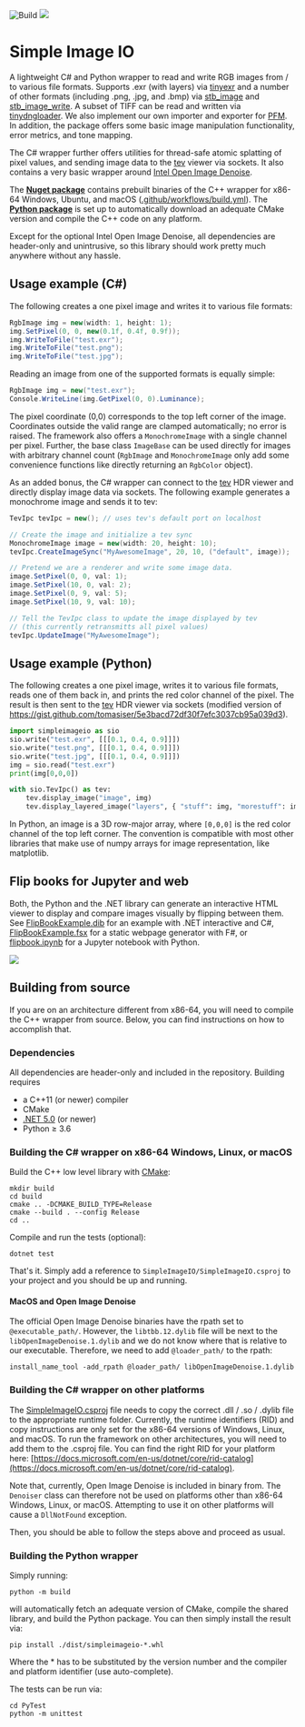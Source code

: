 ![Build](https://github.com/pgrit/SimpleImageIO/workflows/Build/badge.svg)
<a href="https://www.nuget.org/packages/SimpleImageIO/">
<img src="https://buildstats.info/nuget/SimpleImageIO" />
</a>

# Simple Image IO

A lightweight C# and Python wrapper to read and write RGB images from / to various file formats.
Supports .exr (with layers) via [tinyexr](https://github.com/syoyo/tinyexr) and a number of other formats (including .png, .jpg, and .bmp) via [stb_image](https://github.com/nothings/stb/blob/master/stb_image.h) and [stb_image_write](https://github.com/nothings/stb/blob/master/stb_image_write.h).
A subset of TIFF can be read and written via [tinydngloader](https://github.com/syoyo/tinydngloader).
We also implement our own importer and exporter for [PFM](http://www.pauldebevec.com/Research/HDR/PFM/).
In addition, the package offers some basic image manipulation functionality, error metrics, and tone mapping.

The C# wrapper further offers utilities for thread-safe atomic splatting of pixel values, and sending image data to the [tev](https://github.com/Tom94/tev) viewer via sockets. It also contains a very basic wrapper around [Intel Open Image Denoise](https://github.com/OpenImageDenoise/oidn).

The [**Nuget package**](https://www.nuget.org/packages/SimpleImageIO/) contains prebuilt binaries of the C++ wrapper for x86-64 Windows, Ubuntu, and macOS ([.github/workflows/build.yml](.github/workflows/build.yml)).
The [**Python package**](https://pypi.org/project/SimpleImageIO/) is set up to automatically download an adequate CMake version and compile the C++ code on any platform.

Except for the optional Intel Open Image Denoise, all dependencies are header-only and unintrusive, so this library should work pretty much anywhere without any hassle.

## Usage example (C#)

The following creates a one pixel image and writes it to various file formats:

```C#
RgbImage img = new(width: 1, height: 1);
img.SetPixel(0, 0, new(0.1f, 0.4f, 0.9f));
img.WriteToFile("test.exr");
img.WriteToFile("test.png");
img.WriteToFile("test.jpg");
```

Reading an image from one of the supported formats is equally simple:
```C#
RgbImage img = new("test.exr");
Console.WriteLine(img.GetPixel(0, 0).Luminance);
```

The pixel coordinate (0,0) corresponds to the top left corner of the image. Coordinates outside the valid range are clamped automatically; no error is raised. The framework also offers a `MonochromeImage` with a single channel per pixel. Further, the base class `ImageBase` can be used directly for images with arbitrary channel count (`RgbImage` and `MonochromeImage` only add some convenience functions like directly returning an `RgbColor` object).

As an added bonus, the C# wrapper can connect to the [tev](https://github.com/Tom94/tev) HDR viewer and directly display image data via sockets. The following example generates a monochrome image and sends it to tev:

```C#
TevIpc tevIpc = new(); // uses tev's default port on localhost

// Create the image and initialize a tev sync
MonochromeImage image = new(width: 20, height: 10);
tevIpc.CreateImageSync("MyAwesomeImage", 20, 10, ("default", image));

// Pretend we are a renderer and write some image data.
image.SetPixel(0, 0, val: 1);
image.SetPixel(10, 0, val: 2);
image.SetPixel(0, 9, val: 5);
image.SetPixel(10, 9, val: 10);

// Tell the TevIpc class to update the image displayed by tev
// (this currently retransmitts all pixel values)
tevIpc.UpdateImage("MyAwesomeImage");
```

## Usage example (Python)

The following creates a one pixel image, writes it to various file formats, reads one of them back in, and prints the red color channel of the pixel.
The result is then sent to the [tev](https://github.com/Tom94/tev) HDR viewer via sockets (modified version of https://gist.github.com/tomasiser/5e3bacd72df30f7efc3037cb95a039d3).

```Python
import simpleimageio as sio
sio.write("test.exr", [[[0.1, 0.4, 0.9]]])
sio.write("test.png", [[[0.1, 0.4, 0.9]]])
sio.write("test.jpg", [[[0.1, 0.4, 0.9]]])
img = sio.read("test.exr")
print(img[0,0,0])

with sio.TevIpc() as tev:
    tev.display_image("image", img)
    tev.display_layered_image("layers", { "stuff": img, "morestuff": img })
```

In Python, an image is a 3D row-major array, where `[0,0,0]` is the red color channel of the top left corner.
The convention is compatible with most other libraries that make use of numpy arrays for image representation, like matplotlib.

## Flip books for Jupyter and web

Both, the Python and the .NET library can generate an interactive HTML viewer to display and compare images visually by flipping between them. See [FlipBookExample.dib](FlipBookExample.dib) for an example with .NET interactive and C\#, [FlipBookExample.fsx](FlipBookExample.fsx) for a static webpage generator with F\#, or [flipbook.ipynb](flipbook.ipynb) for a Jupyter notebook with Python.

![](FlipBook.gif)

## Building from source

If you are on an architecture different from x86-64, you will need to compile the C++ wrapper from source.
Below, you can find instructions on how to accomplish that.

### Dependencies

All dependencies are header-only and included in the repository. Building requires
- a C++11 (or newer) compiler
- CMake
- [.NET 5.0](https://dotnet.microsoft.com/) (or newer)
- Python &geq; 3.6

### Building the C# wrapper on x86-64 Windows, Linux, or macOS

Build the C++ low level library with [CMake](https://cmake.org/):
```
mkdir build
cd build
cmake .. -DCMAKE_BUILD_TYPE=Release
cmake --build . --config Release
cd ..
```

Compile and run the tests (optional):
```
dotnet test
```

That's it. Simply add a reference to `SimpleImageIO/SimpleImageIO.csproj` to your project and you should be up and running.

#### MacOS and Open Image Denoise

The official Open Image Denoise binaries have the rpath set to `@executable_path/`. However, the `libtbb.12.dylib` file will be next to the `libOpenImageDenoise.1.dylib` and we do not know where that is relative to our executable. Therefore, we need to add `@loader_path/` to the rpath:

```
install_name_tool -add_rpath @loader_path/ libOpenImageDenoise.1.dylib
```

### Building the C# wrapper on other platforms

The [SimpleImageIO.csproj](SimpleImageIO/SimpleImageIO.csproj) file needs to copy the correct .dll / .so / .dylib file to the appropriate runtime folder.
Currently, the runtime identifiers (RID) and copy instructions are only set for the x86-64 versions of Windows, Linux, and macOS.
To run the framework on other architectures, you will need to add them to the .csproj file.
You can find the right RID for your platform here: [https://docs.microsoft.com/en-us/dotnet/core/rid-catalog](https://docs.microsoft.com/en-us/dotnet/core/rid-catalog).

Note that, currently, Open Image Denoise is included in binary from. The `Denoiser` class can therefore not be used on platforms other than x86-64 Windows, Linux, or macOS. Attempting to use it on other platforms will cause a `DllNotFound` exception.

Then, you should be able to follow the steps above and proceed as usual.

### Building the Python wrapper

Simply running:

```
python -m build
```

will automatically fetch an adequate version of CMake, compile the shared library, and build
the Python package.
You can then simply install the result via:

```
pip install ./dist/simpleimageio-*.whl
```

Where the * has to be substituted by the version number and the compiler and platform identifier (use auto-complete).

The tests can be run via:

```
cd PyTest
python -m unittest
```


